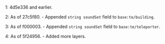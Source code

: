 1: 4d5e336 and earlier.

2: As of 27c5f80.
	- Appended `string soundSet` field to `base:te/building`.

3: As of f000003.
	- Appended `string soundSet` field to `base:te/teleporter`.

4: As of 5f24956.
	- Added more layers.
